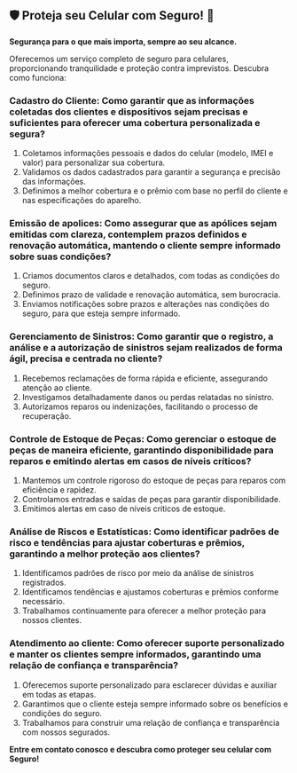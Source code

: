 ## 🛡️ Proteja seu Celular com Seguro! 📱

**Segurança para o que mais importa, sempre ao seu alcance.**

Oferecemos um serviço completo de seguro para celulares, proporcionando tranquilidade e proteção contra imprevistos. Descubra como funciona:

###  **Cadastro do Cliente: Como garantir que as informações coletadas dos clientes e dispositivos sejam precisas e suficientes para oferecer uma cobertura personalizada e segura?**

1. Coletamos informações pessoais e dados do celular (modelo, IMEI e valor) para personalizar sua cobertura.
2. Validamos os dados cadastrados para garantir a segurança e precisão das informações.
3. Definimos a melhor cobertura e o prêmio com base no perfil do cliente e nas especificações do aparelho.

###  **Emissão de apolices: Como assegurar que as apólices sejam emitidas com clareza, contemplem prazos definidos e renovação automática, mantendo o cliente sempre informado sobre suas condições?**

1. Criamos documentos claros e detalhados, com todas as condições do seguro.
2. Definimos prazo de validade e renovação automática, sem burocracia.
3. Enviamos notificações sobre prazos e alterações nas condições do seguro, para que esteja sempre informado.

###  **Gerenciamento de Sinistros: Como garantir que o registro, a análise e a autorização de sinistros sejam realizados de forma ágil, precisa e centrada no cliente?**

1. Recebemos reclamações de forma rápida e eficiente, assegurando atenção ao cliente.
2. Investigamos detalhadamente danos ou perdas relatadas no sinistro.
3. Autorizamos reparos ou indenizações, facilitando o processo de recuperação.

###   **Controle de Estoque de Peças: Como gerenciar o estoque de peças de maneira eficiente, garantindo disponibilidade para reparos e emitindo alertas em casos de níveis críticos?**

1. Mantemos um controle rigoroso do estoque de peças para reparos com eficiência e rapidez.
2. Controlamos entradas e saídas de peças para garantir disponibilidade.
3. Emitimos alertas em caso de níveis críticos de estoque.

###   **Análise de Riscos e Estatísticas: Como identificar padrões de risco e tendências para ajustar coberturas e prêmios, garantindo a melhor proteção aos clientes?**

1. Identificamos padrões de risco por meio da análise de sinistros registrados.
2. Identificamos tendências e ajustamos coberturas e prêmios conforme necessário.
3. Trabalhamos continuamente para oferecer a melhor proteção para nossos clientes.

###   **Atendimento ao cliente: Como oferecer suporte personalizado e manter os clientes sempre informados, garantindo uma relação de confiança e transparência?**

1. Oferecemos suporte personalizado para esclarecer dúvidas e auxiliar em todas as etapas.
2. Garantimos que o cliente esteja sempre informado sobre os benefícios e condições do seguro.
3. Trabalhamos para construir uma relação de confiança e transparência com nossos segurados.


**Entre em contato conosco e descubra como proteger seu celular com Seguro!** 


